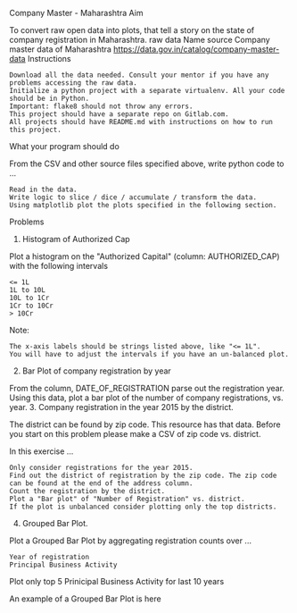 Company Master - Maharashtra
Aim

To convert raw open data into plots, that tell a story on the state of company registration in Maharashtra.
raw data
Name 	source
Company master data of Maharashtra 	https://data.gov.in/catalog/company-master-data
Instructions

    Download all the data needed. Consult your mentor if you have any problems accessing the raw data.
    Initialize a python project with a separate virtualenv. All your code should be in Python.
    Important: flake8 should not throw any errors.
    This project should have a separate repo on Gitlab.com.
    All projects should have README.md with instructions on how to run this project.

What your program should do

From the CSV and other source files specified above, write python code to ...

    Read in the data.
    Write logic to slice / dice / accumulate / transform the data.
    Using matplotlib plot the plots specified in the following section.

Problems
1. Histogram of Authorized Cap

Plot a histogram on the "Authorized Capital" (column: AUTHORIZED_CAP) with the following intervals

    <= 1L
    1L to 10L
    10L to 1Cr
    1Cr to 10Cr
    > 10Cr

Note:

    The x-axis labels should be strings listed above, like "<= 1L".
    You will have to adjust the intervals if you have an un-balanced plot.

2. Bar Plot of company registration by year

From the column, DATE_OF_REGISTRATION parse out the registration year. Using this data, plot a bar plot of the number of company registrations, vs. year.
3. Company registration in the year 2015 by the district.

The district can be found by zip code. This resource has that data. Before you start on this problem please make a CSV of zip code vs. district.

In this exercise ...

    Only consider registrations for the year 2015.
    Find out the district of registration by the zip code. The zip code can be found at the end of the address column.
    Count the registration by the district.
    Plot a "Bar plot" of "Number of Registration" vs. district.
    If the plot is unbalanced consider plotting only the top districts.

4. Grouped Bar Plot.

Plot a Grouped Bar Plot by aggregating registration counts over ...

    Year of registration
    Principal Business Activity

Plot only top 5 Prinicipal Business Activity for last 10 years

An example of a Grouped Bar Plot is here